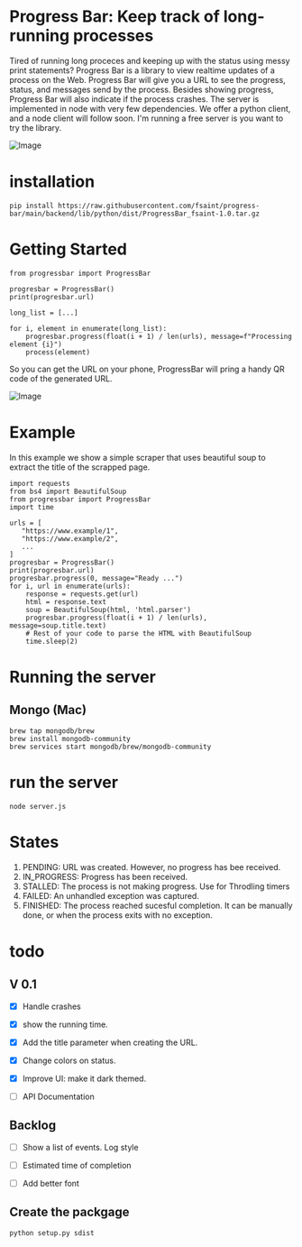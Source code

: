 # Progress Bar: Keep track of long-running processes

Tired of running long proceces and keeping up with the status using messy print statements?
Progress Bar is a library to view realtime updates of a process on the Web.
Progress Bar will give you a URL to see the progress, status, and messages send by the process.
Besides showing progress, Progress Bar will also indicate if the process crashes.
The server is implemented in node with very few dependencies. We offer a python client, and a node client will follow soon. 
I'm running a free server is you want to try the library.

![Image](https://p198.p4.n0.cdn.getcloudapp.com/items/5zubR15K/a38ca9ce-0379-457c-94b4-6eeebc2e2c13.png?v=b8d60df8f85c15d082ca8d2452233f42)


# installation
```
pip install https://raw.githubusercontent.com/fsaint/progress-bar/main/backend/lib/python/dist/ProgressBar_fsaint-1.0.tar.gz
```
# Getting Started
```python:
from progressbar import ProgressBar

progresbar = ProgressBar()
print(progresbar.url)

long_list = [...]

for i, element in enumerate(long_list):
    progresbar.progress(float(i + 1) / len(urls), message=f"Processing element {i}")
    process(element)

```

So you can get the URL on your phone, ProgressBar will pring a handy QR code of the generated URL. 

![Image](https://p198.p4.n0.cdn.getcloudapp.com/items/nOuQ48wB/c78dd380-90ec-42a7-9717-f87c9c1813ac.jpg?v=f01c550160639cdc712fd01035be3d18)


# Example
In this example we show a simple scraper that uses  beautiful soup to extract the title of the scrapped page.

```python:
import requests
from bs4 import BeautifulSoup
from progressbar import ProgressBar
import time

urls = [
   "https://www.example/1",
   "https://www.example/2",
   ...
]
progresbar = ProgressBar()
print(progresbar.url)
progresbar.progress(0, message="Ready ...")
for i, url in enumerate(urls):
    response = requests.get(url)
    html = response.text
    soup = BeautifulSoup(html, 'html.parser')
    progresbar.progress(float(i + 1) / len(urls), message=soup.title.text)
    # Rest of your code to parse the HTML with BeautifulSoup
    time.sleep(2)
```

# Running the server

## Mongo (Mac)
```
brew tap mongodb/brew
brew install mongodb-community
brew services start mongodb/brew/mongodb-community
```

# run the server

```
node server.js
```

# States

1. PENDING: URL was created. However, no progress has bee received. 
2. IN_PROGRESS: Progress has been received. 
3. STALLED: The process is not making progress. Use for Throdling timers 
4. FAILED: An unhandled exception was captured. 
5. FINISHED: The process reached sucesful completion. It can be manually done, or when the process exits with no exception. 


# todo
## V 0.1
- [X] Handle crashes
- [X] show the running time.
- [X] Add the title parameter when creating the URL.
- [X] Change colors on status.
- [X] Improve UI: make it dark themed. 
- [ ] API Documentation


## Backlog
- [ ] Show a list of events. Log style
- [ ] Estimated time of completion
- [ ] Add better font


## Create the packgage
```
python setup.py sdist
```
